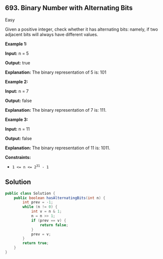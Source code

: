 ## 693\. Binary Number with Alternating Bits

Easy

Given a positive integer, check whether it has alternating bits: namely, if two adjacent bits will always have different values.

**Example 1:**

**Input:** n = 5

**Output:** true

**Explanation:** The binary representation of 5 is: 101 

**Example 2:**

**Input:** n = 7

**Output:** false

**Explanation:** The binary representation of 7 is: 111.

**Example 3:**

**Input:** n = 11

**Output:** false

**Explanation:** The binary representation of 11 is: 1011.

**Constraints:**

*   <code>1 <= n <= 2<sup>31</sup> - 1</code>

## Solution

```java
public class Solution {
    public boolean hasAlternatingBits(int n) {
        int prev = -1;
        while (n != 0) {
            int v = n & 1;
            n = n >> 1;
            if (prev == v) {
                return false;
            }
            prev = v;
        }
        return true;
    }
}
```